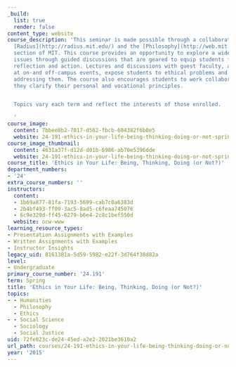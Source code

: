 ```yaml
---
_build:
  list: true
  render: false
content_type: website
course_description: 'This seminar is made possible through a collaboration between
  [Radius](http://radius.mit.edu/) and the [Philosophy](http://web.mit.edu/philosophy/)
  section of MIT. This course provides an opportunity to explore a wide range of ethical
  issues through guided discussions that are geared to equip students for ongoing
  reflection and action. Lectures and discussions with guest faculty, as well as attendance
  at on-and off-campus events, expose students to ethical problems and resources for
  addressing them. The course also encourages students to work collaboratively as
  they clarify their personal and vocational principles.


  Topics vary each term and reflect the interests of those enrolled.

  '
course_image:
  content: 7bbee8b2-7017-d562-fbcb-604382f6b0e5
  website: 24-191-ethics-in-your-life-being-thinking-doing-or-not-spring-2015
course_image_thumbnail:
  content: 4631a37f-d12d-d01b-6986-ab70e5396dde
  website: 24-191-ethics-in-your-life-being-thinking-doing-or-not-spring-2015
course_title: 'Ethics in Your Life: Being, Thinking, Doing (or Not?)'
department_numbers:
- '24'
extra_course_numbers: ''
instructors:
  content:
  - 1b69a877-81fa-7193-5699-cab7c0a6383d
  - 2b4bf493-ff09-3ac5-8ad5-c6feaa745076
  - 6c9e329d-ff45-6279-b6e4-2c8c1bef550d
  website: ocw-www
learning_resource_types:
- Presentation Assignments with Examples
- Written Assignments with Examples
- Instructor Insights
legacy_uid: 8161381a-5d59-5982-e22f-3d764f38d82a
level:
- Undergraduate
primary_course_number: '24.191'
term: Spring
title: 'Ethics in Your Life: Being, Thinking, Doing (or Not?)'
topics:
- - Humanities
  - Philosophy
  - Ethics
- - Social Science
  - Sociology
  - Social Justice
uid: 72fe823c-de24-45ed-a2e2-2021be3610a2
url_path: courses/24-191-ethics-in-your-life-being-thinking-doing-or-not-spring-2015
year: '2015'
---
```


